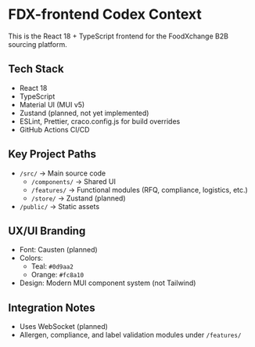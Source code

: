 # FDX-frontend Codex Context

This is the React 18 + TypeScript frontend for the FoodXchange B2B sourcing platform.

## Tech Stack
- React 18
- TypeScript
- Material UI (MUI v5)
- Zustand (planned, not yet implemented)
- ESLint, Prettier, craco.config.js for build overrides
- GitHub Actions CI/CD

## Key Project Paths
- `/src/` → Main source code
  - `/components/` → Shared UI
  - `/features/` → Functional modules (RFQ, compliance, logistics, etc.)
  - `/store/` → Zustand (planned)
- `/public/` → Static assets

## UX/UI Branding
- Font: Causten (planned)
- Colors:
  - Teal: `#0d9aa2`
  - Orange: `#fc8a10`
- Design: Modern MUI component system (not Tailwind)

## Integration Notes
- Uses WebSocket (planned)
- Allergen, compliance, and label validation modules under `/features/`
